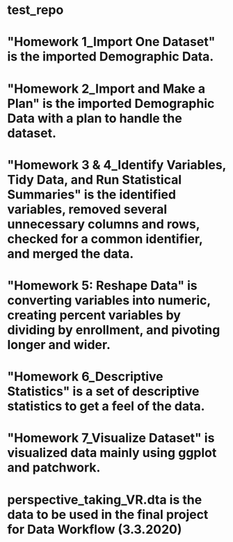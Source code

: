 # test_repo

# "Homework 1_Import One Dataset" is the imported Demographic Data.

# "Homework 2_Import and Make a Plan" is the imported Demographic Data with a plan to handle the dataset.

# "Homework 3 &  4_Identify Variables, Tidy Data, and Run Statistical Summaries" is the identified variables, removed several unnecessary columns and rows, checked for a common identifier, and merged the data.

# "Homework 5: Reshape Data" is converting variables into numeric, creating percent variables by dividing by enrollment, and pivoting longer and wider.

# "Homework 6_Descriptive Statistics" is a set of descriptive statistics to get a feel of the data.

# "Homework 7_Visualize Dataset" is visualized data mainly using ggplot and patchwork.

# perspective_taking_VR.dta is the data to be used in the final project for Data Workflow (3.3.2020)
